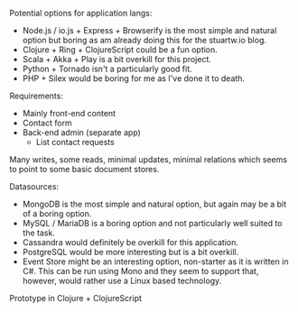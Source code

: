 Potential options for application langs:

* Node.js / io.js + Express + Browserify is the most simple and natural option
  but boring as am already doing this for the stuartw.io blog.
* Clojure + Ring + ClojureScript could be a fun option.
* Scala + Akka + Play is a bit overkill for this project.
* Python + Tornado isn't a particularly good fit.
* PHP + Silex would be boring for me as I've done it to death.

Requirements:

* Mainly front-end content
* Contact form
* Back-end admin (separate app)
  * List contact requests

Many writes, some reads, minimal updates, minimal relations which seems to
point to some basic document stores.

Datasources:

* MongoDB is the most simple and natural option, but again may be a bit of a
  boring option.
* MySQL / MariaDB is a boring option and not particularly well suited to the
  task.
* Cassandra would definitely be overkill for this application.
* PostgreSQL would be more interesting but is a bit overkill.
* Event Store might be an interesting option, non-starter as it is written in
  C#. This can be run using Mono and they seem to support that, however, would
  rather use a Linux based technology. 

Prototype in Clojure + ClojureScript

